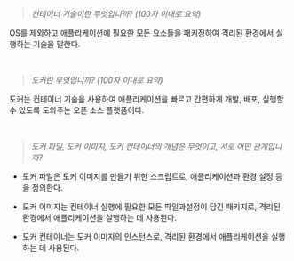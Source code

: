 > _컨테이너 기술이란 무엇입니까? (100자 이내로 요약)_

OS를 제외하고 애플리케이션에 필요한 모든 요소들을 패키징하여 격리된 환경에서 실행하는 기술을 말한다. 

<br />

> _도커란 무엇입니까? (100자 이내로 요약)_

도커는 컨테이너 기술을 사용하여 애플리케이션을 빠르고 간편하게 개발, 배포, 실행할 수 있도록 도와주는 오픈 소스 플랫폼이다.

<br />

> _도커 파일, 도커 이미지, 도커 컨테이너의 개념은 무엇이고, 서로 어떤 관계입니까?_

- 도커 파일은 도커 이미지를 만들기 위한 스크립트로, 애플리케이션과 환경 설정 등을 정의한다.

- 도커 이미지는 컨테이너 실행에 필요한 모든 파일과설정이 담긴 패키지로, 격리된 환경에서 애플리케이션을 실행하는 데 사용된다.

- 도커 컨테이너는 도커 이미지의 인스턴스로, 격리된 환경에서 애플리케이션을 실행하는 데 사용된다.
